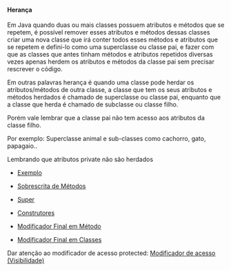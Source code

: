 #### Herança

Em Java quando duas ou mais classes possuem atributos e métodos que se repetem, é possível remover esses atributos e métodos dessas classes criar uma nova classe que irá conter todos esses métodos e atributos que se repetem e defini-lo como uma superclasse ou classe pai, e fazer com que as classes que antes tinham métodos e atributos repetidos diversas vezes apenas herdem os atributos e métodos da classe pai sem precisar rescrever o código.

Em outras palavras herança é quando uma classe pode herdar os atributos/métodos de outra classe, a classe que tem os seus atributos e métodos herdados é chamado de superclasse ou classe pai, enquanto que a classe que herda é chamado de subclasse ou classe filho. 

Porém vale lembrar que a classe pai não tem acesso aos atributos da classe filho.

Por exemplo: Superclasse animal e sub-classes como cachorro, gato, papagaio..

Lembrando que atributos private não são herdados

- [Exemplo](exemplo.md)

- [Sobrescrita de Métodos](sobrescrita.md)

- [Super](super.md)

- [Construtores](construtor.md)

- [Modificador Final em Método](../modificador_final/final_metodo.md)

- [Modificador Final em Classes](../modificador_final/final_classe.md)

Dar atenção ao modificador de acesso protected:
[Modificador de acesso (Visibilidade)](../modificador_acesso.md)